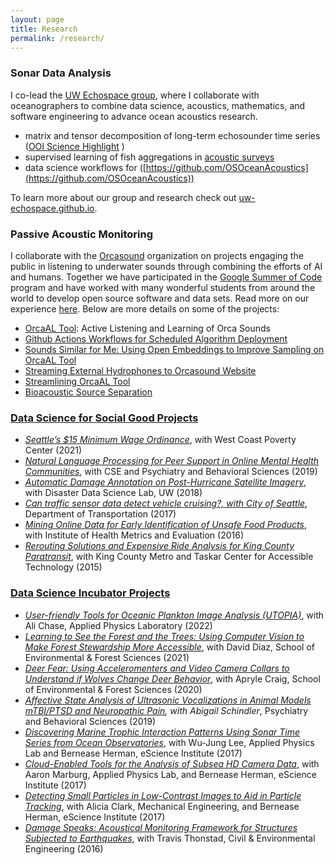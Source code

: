 ```yaml
---
layout: page
title: Research
permalink: /research/
---
```


 

### Sonar Data Analysis

I co-lead the [UW Echospace group](https://uw-echospace.github.io/), where I collaborate with oceanographers to combine data science, acoustics, mathematics, and software engineering to advance ocean acoustics research. 

* matrix and tensor decomposition of long-term echosounder time series ([OOI Science Highlight](https://oceanobservatories.org/2021/03/a-bountiful-sea-of-data-making-echosounder-data-more-useful/) )
* supervised learning of fish aggregations in [acoustic surveys](https://uw-echospace.github.io/project/2021-hake-workflow/) 
* data science workflows for ([https://github.com/OSOceanAcoustics](https://github.com/OSOceanAcoustics))

To learn more about our group and research check out [uw-echospace.github.io](uw-echospace.github.io).


### Passive Acoustic Monitoring

I collaborate with the [Orcasound](https://www.orcasound.net/) organization on projects engaging the public in listening to underwater sounds through combining the efforts of AI and humans. Together we have participated in the [Google Summer of Code](https://summerofcode.withgoogle.com/how-it-works) program and have worked with many wonderful students from around the world to develop open source software and data sets. Read more on our experience [here]([https://www.orcasound.net/portfolio/google-summer-of-code-open-source-software-for-students-orcas/). Below are more details on some of the projects:

* [OrcaAL Tool](https://orcasound.github.io/orcaal/): Active Listening and Learning of Orca Sounds 
* [Github Actions Workflows for Scheduled Algorithm Deployment](https://www.orcasound.net/author/dmitryvolodin/)
* [Sounds Similar for Me: Using Open Embeddings to Improve Sampling on OrcaAL Tool](https://www.orcasound.net/author/josegiraldo/)
* [Streaming External Hydrophones to Orcasound Website](https://www.orcasound.net/author/karan/)
* [Streamlining OrcaAL Tool](https://www.orcasound.net/author/benjamin/)
* [Bioacoustic Source Separation](https://www.orcasound.net/?s=devdoot)

### [Data Science for Social Good Projects](https://escience.washington.edu/using-data-science/data-science-for-social-good/)

* *[Seattle’s $15 Minimum Wage Ordinance](https://uwescience.github.io/MinWA/)*, with West Coast Poverty Center (2021)
* *[Natural Language Processing for Peer Support in Online Mental Health Communities](https://uwescience.github.io/DSSG-Peer-Support/)*, with CSE and Psychiatry and Behavioral Sciences (2019)
* *[Automatic Damage Annotation on Post-Hurricane Satellite Imagery](https://dds-lab.github.io/disaster-damage-detection/)*, with Disaster Data Science Lab, UW (2018)
* *[Can traffic sensor data detect vehicle cruising?, with City of Seattle](https://escience.washington.edu/dssg-2017-vehicle-cruising/)*, Department of Transportation (2017)
* *[Mining Online Data for Early Identification of Unsafe Food Products](https://uwescience.github.io/DSSG2016-UnsafeFoods/)*, with Institute of Health Metrics and Evaluation (2016)
* *[Rerouting Solutions and Expensive Ride Analysis for King County Paratransit](https://escience.washington.edu/dssg-2015-king-county-paratransit/)*, with King County Metro and Taskar Center for Accessible Technology (2015)



### [Data Science Incubator Projects](https://escience.washington.edu/using-data-science/incubator/)
* *[User-friendly Tools for Oceanic Plankton Image Analysis (UTOPIA)](https://escience.washington.edu/incubator-22-utopia/)*, with Ali Chase, Applied Physics Laboratory (2022)
* *[Learning to See the Forest and the Trees: Using Computer Vision to Make Forest Stewardship More Accessible](https://escience.washington.edu/incubator-21-forest/)*, with David Diaz, School of Environmental & Forest Sciences (2021)
* *[Deer Fear: Using Acceleromenters and Video Camera Collars to Understand if Wolves Change Deer Behavior](https://escience.washington.edu/incubator-20-deer/)*, with Apryle Craig, School of Environmental & Forest Sciences (2020)
* *[Affective State Analysis of Ultrasonic Vocalizations in Animal Models mTBI/PTSD and Neuropathic Pain](https://escience.washington.edu/incubator-19-pain/), with Abigail Schindler*, Psychiatry and Behavioral Sciences (2019)
* *[Discovering Marine Trophic Interaction Patterns Using Sonar Time Series from Ocean Observatories](https://escience.washington.edu/incubator-17-sonar-patterns/)*, with Wu-Jung Lee, Applied Physics Lab and Bernease Herman, eScience Institute (2017)
* *[Cloud-Enabled Tools for the Analysis of Subsea HD Camera Data](https://escience.washington.edu/incubator-17-subsea-data/)*, with Aaron Marburg, Applied Physics Lab, and Bernease Herman, eScience Institute (2017)
* *[Detecting Small Particles in Low-Contrast Images to Aid in Particle Tracking](https://escience.washington.edu/incubator-17-particle-tracking/)*, with Alicia Clark, Mechanical Engineering, and Bernease Herman, eScience Institute (2017)
* *[Damage Speaks: Acoustical Monitoring Framework for Structures Subjected to Earthquakes](https://escience.washington.edu/incubator-16-earthquakes/)*, with Travis Thonstad, Civil & Environmental Engineering (2016)

